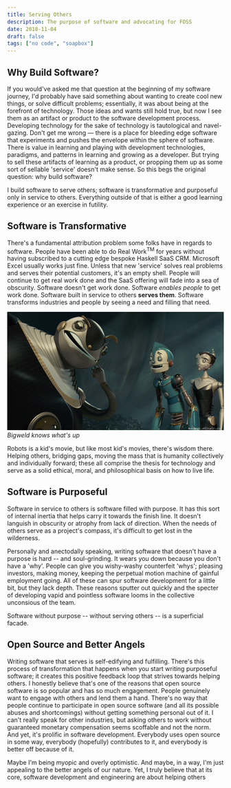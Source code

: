 ```yaml
---
title: Serving Others
description: The purpose of software and advocating for FOSS
date: 2018-11-04
draft: false
tags: ["no code", "soapbox"]
---
```


## Why Build Software?

If you would've asked me that question at the beginning of my software journey, I'd probably have said something about wanting to create cool new things, or solve difficult problems; essentially, it was about being at the forefront of technology. Those ideas and wants still hold true, but now I see them as an artifact or product to the software development process. Developing technology for the sake of technology is tautological and navel-gazing. Don't get me wrong — there is a place for bleeding edge software that experiments and pushes the envelope within the sphere of software. There is value in learning and playing with development technologies, paradigms, and patterns in learning and growing as a developer. But trying to sell these artifacts of learning as a product, or propping them up as some sort of sellable 'service' doesn't make sense. So this begs the original question: why build software?

I build software to serve others; software is transformative and purposeful only in service to others. Everything outside of that is either a good learning experience or an exercise in futility.

## Software is Transformative

There's a fundamental attribution problem some folks have in regards to software. People have been able to do Real Work<sup>TM</sup> for years without having subscribed to a cutting edge bespoke Haskell SaaS CRM. Microsoft Excel usually works just fine. Unless that new 'service' solves real problems and serves their potential customers, it's an empty shell. People will continue to get real work done and the SaaS offering will fade into a sea of obscurity. Software doesn't get work done. Software _enables people_ to get work done. Software built in service to others **serves them**. Software transforms industries and people by seeing a need and filling that need. 

![robots][bigweld]  *Bigweld knows what's up*

Robots is a kid's movie, but like most kid's movies, there's wisdom there. Helping others, bridging gaps, moving the mass that is humanity collectively and individually forward; these all comprise the thesis for technology and serve as a solid ethical, moral, and philosophical basis on how to live life.

## Software is Purposeful

Software in service to others is software filled with purpose. It has this sort of internal inertia that helps carry it towards the finish line. It doesn't languish in obscurity or atrophy from lack of direction. When the needs of others serve as a project's compass, it's difficult to get lost in the wilderness. 

Personally and anectodally speaking, writing software that doesn't have a purpose is hard -- and soul-grinding. It wears you down because you don't have a 'why'. People can give you wishy-washy counterfeit 'whys'; pleasing investors, making money, keeping the perpetual motion machine of gainful employment going. All of these can spur software development for a little bit, but they lack depth. These reasons sputter out quickly and the specter of developing vapid and pointless software looms in the collective unconsious of the team. 

Software without purpose -- without serving others -- is a superficial facade.

## Open Source and Better Angels

Writing software that serves is self-edifying and fulfilling. There's this process of transformation that happens when you start writing purposeful software; it creates this positive feedback loop that strives towards helping others. I honestly believe that's one of the reasons that open source software is so popular and has so much engagement. People genuinely want to engage with others and lend them a hand. There's no way that people continue to participate in open source software (and all its possible abuses and shortcomings) without getting something personal out of it. I can't really speak for other industries, but asking others to work without guaranteed monetary compensation seems scoffable and not the norm. And yet, it's prolific in software development. Everybody uses open source in some way, everybody (hopefully) contributes to it, and everybody is better off because of it.

Maybe I'm being myopic and overly optimistic. And maybe, in a way, I'm just appealing to the better angels of our nature. Yet, I truly believe that at its core, software development and engineering are about helping others

[bigweld]: ../../assets/bigweld.jpg

